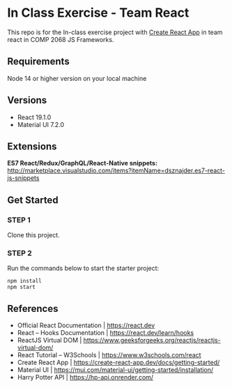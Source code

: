 # In Class Exercise - Team React

This repo is for the In-class exercise project with [Create React App](https://github.com/facebook/create-react-app) in team react in COMP 2068 JS Frameworks.

## Requirements

Node 14 or higher version on your local machine

## Versions

- React 19.1.0
- Material UI 7.2.0

## Extensions

**ES7 React/Redux/GraphQL/React-Native snippets:**  
http://marketplace.visualstudio.com/items?itemName=dsznajder.es7-react-js-snippets

## Get Started

### STEP 1

Clone this project.

### STEP 2

Run the commands below to start the starter project:

```
npm install
npm start
```

## References
- Official React Documentation​ | https://react.dev​
- React – Hooks Documentation​ | https://react.dev/learn/hooks​
- ReactJS Virtual DOM​ | https://www.geeksforgeeks.org/reactjs/reactjs-virtual-dom/​
- React Tutorial – W3Schools​ | https://www.w3schools.com/react
- Create React App | https://create-react-app.dev/docs/getting-started/
- Material UI | https://mui.com/material-ui/getting-started/installation/
- Harry Potter API | https://hp-api.onrender.com/
